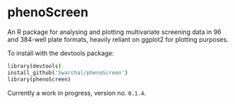 # phenoScreen

An R package for analysing and plotting multivariate screening data in 96 and 384-well plate formats, heavily reliant on ggplot2 for plotting purposes.

To install with the devtools package:

```coffee
library(devtools)
install_github('Swarchal/phenoScreen')
library(phenoScreen)
```

Currently a work in progress, version no. `0.1.4`.


